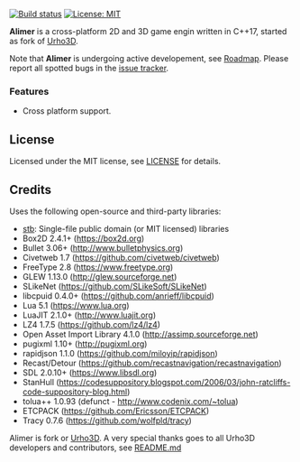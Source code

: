 [![Build status](https://github.com/amerkoleci/alimer_urho/workflows/Build/badge.svg)](https://github.com/amerkoleci/alimer_urho/actions)
[![License: MIT](https://img.shields.io/badge/License-MIT-green.svg)](https://github.com/amerkoleci/alimer/blob/main/LICENSE)

**Alimer** is a cross-platform 2D and 3D game engin written in C++17, started as fork of [Urho3D](http://urho3d.github.io/). 

Note that **Alimer** is undergoing active developement, see [Roadmap](https://github.com/amerkoleci/alimer_urho/projects/1). Please report all spotted bugs in the [issue tracker](https://github.com/amerkoleci/alimer/issues).

### Features
- Cross platform support.

## License
Licensed under the MIT license, see [LICENSE](https://github.com/amerkoleci/alimer_urho/blob/main/LICENSE) for details.

## Credits

Uses the following open-source and third-party libraries:

- [stb](https://github.com/nothings/stb): Single-file public domain (or MIT licensed) libraries
- Box2D 2.4.1+ (https://box2d.org)
- Bullet 3.06+ (http://www.bulletphysics.org)
- Civetweb 1.7 (https://github.com/civetweb/civetweb)
- FreeType 2.8 (https://www.freetype.org)
- GLEW 1.13.0 (http://glew.sourceforge.net)
- SLikeNet (https://github.com/SLikeSoft/SLikeNet)
- libcpuid 0.4.0+ (https://github.com/anrieff/libcpuid)
- Lua 5.1 (https://www.lua.org)
- LuaJIT 2.1.0+ (http://www.luajit.org)
- LZ4 1.7.5 (https://github.com/lz4/lz4)
- Open Asset Import Library 4.1.0 (http://assimp.sourceforge.net)
- pugixml 1.10+ (http://pugixml.org)
- rapidjson 1.1.0 (https://github.com/miloyip/rapidjson)
- Recast/Detour (https://github.com/recastnavigation/recastnavigation)
- SDL 2.0.10+ (https://www.libsdl.org)
- StanHull (https://codesuppository.blogspot.com/2006/03/john-ratcliffs-code-suppository-blog.html)
- tolua++ 1.0.93 (defunct - http://www.codenix.com/~tolua)
- ETCPACK (https://github.com/Ericsson/ETCPACK)
- Tracy 0.7.6 (https://github.com/wolfpld/tracy)

Alimer is fork or [Urho3D](https://github.com/urho3d/Urho3D). A very special thanks goes to all Urho3D developers and contributors, see [README.md](https://github.com/urho3d/Urho3D/blob/master/README.md)

